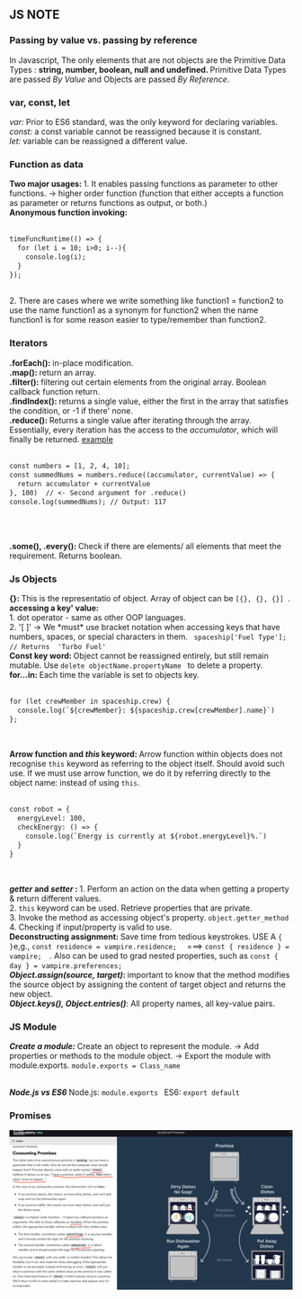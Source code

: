 <h2>JS NOTE</h2> 

<h3> Passing by value vs. passing by reference</h3>
In Javascript, The only elements that are not objects are the Primitive Data Types : 
<b>string, number, boolean, null and undefined. </b>Primitive Data Types are passed <i>By Value</i> 
and Objects are passed <i>By Reference</i>. 

<h3> var, const, let</h3>
<p> <em>var: </em>Prior to ES6 standard, was the only keyword for declaring variables.
<br> <em>const: </em>a const variable cannot be reassigned because it is constant. 
<br> <em>let: </em> variable can be reassigned a different value. </p> 

<h3> Function as data</h3>
<p> <b>Two major usages: </b> 1. It enables passing functions as parameter to other functions. -> higher order function (function that either accepts a function as parameter or returns functions as output, or both.)
<br> <b>Anonymous function invoking: </b>
<pre>
<code>
timeFuncRuntime(() => {
  for (let i = 10; i>0; i--){
    console.log(i);
  }
});
</code>
</pre>
2. There are cases where we write something like function1 = function2 to use the name function1 as a synonym for function2 when the name function1 is for some reason easier to type/remember than function2.</p>

<h3> Iterators</h3>
<p> <b>.forEach(): </b> in-place modification. 
  <br> <b>.map(): </b> return an array. 
  <br> <b>.filter(): </b> filtering out certain elements from the original array. Boolean callback function return. 
  <br> <b>.findIndex(): </b> returns a single value, either the first in the array that satisfies the condition, or -1 if there' none. 
  <br> <b>.reduce(): </b> Returns a single value after iterating through the array. Essentially, every iteration has the access to the <em>accumulator</em>, which will finally be returned. <a href="https://medium.com/@trekinbami/explanation-of-javascripts-reduce-with-a-real-world-use-case-f3f5014951e2"> example </a>
  <pre>
    <code>
const numbers = [1, 2, 4, 10];
const summedNums = numbers.reduce((accumulator, currentValue) => {
  return accumulator + currentValue
}, 100)  // <- Second argument for .reduce()
console.log(summedNums); // Output: 117
   </code>
   </pre>
    <br> <b>.some(), .every(): </b> Check if there are elements/ all elements that meet the requirement. Returns boolean. 
</p>

<h3> Js Objects </h3>
<p>
  <b>{}: </b> This is the representatio of object. Array of object can be <code>[{}, {}, {}] </code>. 
  <br><b>accessing a key' value: </b> <br>1. dot operator - same as other OOP languages. <br> 2. '[ ]' -> We *must* use bracket notation when accessing keys that have numbers, spaces, or special characters in them. <code> spaceship['Fuel Type'];   // Returns  'Turbo Fuel'</code>
  <br> <b>Const key word: </b> Object cannot be reassigned entirely, but still remain mutable. Use <code>delete objectName.propertyName </code> to delete a property. 
  <br> <b>for...in: </b> Each time the variable is set to objects key.  
  <pre>
  <code>
for (let crewMember in spaceship.crew) {
  console.log(`${crewMember}: ${spaceship.crew[crewMember].name}`)
};
  </code>
  </pre>
  <b>Arrow function and <em>this</em> keyword: </b> Arrow function within objects does not recognise <code>this</code> keyword as referring to the object itself. Should avoid such use. If we must use arrow function, we do it by referring directly to the object name: instead of using <code>this</code>. 
  <pre>
  <code>
const robot = {
  energyLevel: 100,
  checkEnergy: () => {
    console.log(`Energy is currently at ${robot.energyLevel}%.`)
  }
}
  </code>
  </pre>
  <b><em>getter</em> and <em>setter</em> : </b> 1. Perform an action on the data when getting a property & return different values. 
  <br> 2. <code>this</code> keyword can be used. Retrieve properties that are private. 
  <br> 3. Invoke the method as accessing object's property. <code>object.getter_method </code>
  <br> 4. Checking if input/property is valid to use. 
  <br><b>Deconstructing assignment: </b> Save time from tedious keystrokes. USE A <code>{ }</code>e,g., <code>const residence = vampire.residence;  </code> ===> <code>const { residence } = vampire;  </code>. Also can be used to grad nested properties, such as <code>const { day } = vampire.preferences;  </code>
  <br><b><em>Object.assign(source, target)</em>: </b> important to know that the method modifies the source object by assigning the content of target object and returns the new object. 
  <br><b><em>Object.keys(), Object.entries()</em></b>: All property names, all key-value pairs.
</p>

<h3> JS Module</h3>
<p><b><em>Create a module: </em></b> Create an object to represent the module. -> Add properties or methods to the module object. -> Export the module with module.exports. <code>module.exports = Class_name </code></p>
<br><b><em>Node.js vs ES6 </em></b> Node.js: <code>module.exports </code> ES6: <code>export default</code> 

<h3>Promises</h3>
<img src="./notes_material/promises1.png">
